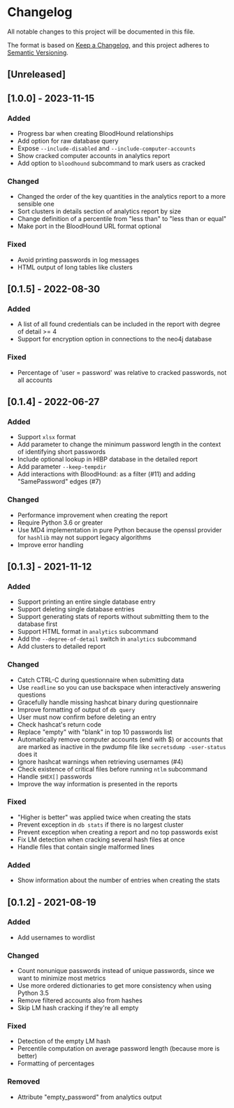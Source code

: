 # Changelog
All notable changes to this project will be documented in this file.

The format is based on [Keep a Changelog](https://keepachangelog.com/en/1.0.0/),
and this project adheres to [Semantic Versioning](https://semver.org/spec/v2.0.0.html).

## [Unreleased]

## [1.0.0] - 2023-11-15

### Added

- Progress bar when creating BloodHound relationships
- Add option for raw database query
- Expose `--include-disabled` and `--include-computer-accounts`
- Show cracked computer accounts in analytics report
- Add option to `bloodhound` subcommand to mark users as cracked

### Changed

- Changed the order of the key quantities in the analytics report to a more
  sensible one
- Sort clusters in details section of analytics report by size
- Change definition of a percentile from "less than" to "less than or equal"
- Make port in the BloodHound URL format optional

### Fixed

- Avoid printing passwords in log messages
- HTML output of long tables like clusters

## [0.1.5] - 2022-08-30

### Added

- A list of all found credentials can be included in the report with degree
  of detail >= 4
- Support for encryption option in connections to the neo4j database

### Fixed

- Percentage of 'user = password' was relative to cracked passwords, not all
  accounts

## [0.1.4] - 2022-06-27

### Added

- Support `xlsx` format
- Add parameter to change the minimum password length in the context of
  identifying short passwords
- Include optional lookup in HIBP database in the detailed report
- Add parameter `--keep-tempdir`
- Add interactions with BloodHound: as a filter (#11) and adding
  "SamePassword" edges (#7)

### Changed

- Performance improvement when creating the report
- Require Python 3.6 or greater
- Use MD4 implementation in pure Python because the openssl provider for
  `hashlib` may not support legacy algorithms
- Improve error handling

## [0.1.3] - 2021-11-12

### Added

- Support printing an entire single database entry
- Support deleting single database entries
- Support generating stats of reports without submitting them to the
  database first
- Support HTML format in `analytics` subcommand
- Add the `--degree-of-detail` switch in `analytics` subcommand
- Add clusters to detailed report

### Changed

- Catch CTRL-C during questionnaire when submitting data
- Use `readline` so you can use backspace when interactively answering questions
- Gracefully handle missing hashcat binary during questionnaire
- Improve formatting of output of `db query`
- User must now confirm before deleting an entry
- Check hashcat's return code
- Replace "empty" with "blank" in top 10 passwords list
- Automatically remove computer accounts (end with $) or accounts that are
  marked as inactive in the pwdump file like `secretsdump -user-status` does
  it
- Ignore hashcat warnings when retrieving usernames (#4)
- Check existence of critical files before running `ntlm` subcommand
- Handle `$HEX[]` passwords
- Improve the way information is presented in the reports

### Fixed

- "Higher is better" was applied twice when creating the stats
- Prevent exception in `db stats` if there is no largest cluster
- Prevent exception when creating a report and no top passwords exist
- Fix LM detection when cracking several hash files at once
- Handle files that contain single malformed lines

### Added

- Show information about the number of entries when creating the stats

## [0.1.2] - 2021-08-19

### Added
- Add usernames to wordlist

### Changed
- Count nonunique passwords instead of unique passwords, since we want to
  minimize most metrics
- Use more ordered dictionaries to get more consistency when using Python
  3.5
- Remove filtered accounts also from hashes
- Skip LM hash cracking if they're all empty

### Fixed
- Detection of the empty LM hash
- Percentile computation on average password length (because more is better)
- Formatting of percentages

### Removed
- Attribute "empty_password" from analytics output
